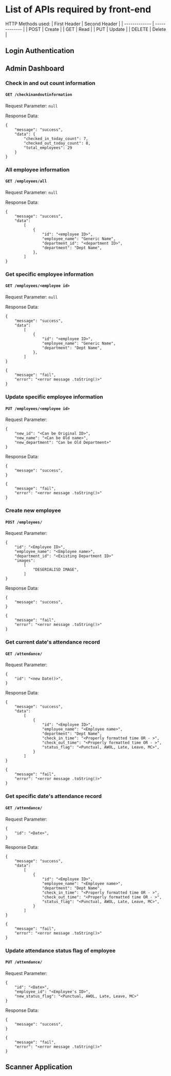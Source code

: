 # List of APIs required by front-end

HTTP Methods used:
| First Header  | Second Header |
| ------------- | ------------- |
| POST | Create |
| GET | Read |
| PUT | Update |
| DELETE | Delete |

## Login Authentication


## Admin Dashboard

### Check in and out count information
#### `GET /checkinandoutinformation`
Request Parameter: `null`

Response Data:

    {
        "message": "success",
        "data": {
            "checked_in_today_count": 7,
            "checked_out_today_count": 8,
            "total_employees": 29
        }
    }


### All employee information
#### `GET /employees/all`
Request Parameter: `null`

Response Data:

    {
        "message": "success",
        "data": 
            [
                {
                    "id": "<employee ID>",
                    "employee_name": "Generic Name",
                    "department_id": "<department ID>",
                    "department": "Dept Name",
                },
            ]
    }
    
    
### Get specific employee information
#### `GET /employees/<employee id>`
Request Parameter: `null`
    
Response Data:
    
    {
        "message": "success",
        "data": 
            [
                {
                    "id": "<employee ID>",
                    "employee_name": "Generic Name",
                    "department": "Dept Name",
                },
            ]
    }
    
    {
        "message": "fail",
        "error": "<error message .toString()>"
    }


### Update specific employee information
#### `PUT /employees/<employee id>`
Request Parameter:
    
    {
        "new_id": "<Can be Original ID>",
        "new_name": "<Can be Old name>",
        "new_department": "Can be Old Department>"
    }
    
Response Data:
    
    {
        "message": "success",
    }
    
    {
        "message": "fail",
        "error": "<error message .toString()>"
    }


### Create new employee
#### `POST /employees/`
Request Parameter:
    
    {
        "id": "<Employee ID>",
        "employee_name": "<Employee name>",
        "department_id": "<Existing Department ID>"
        "images":
            [
                "DESERIALISD IMAGE",
            ]
    }
    
Response Data:
    
    {
        "message": "success",
    }
    
    {
        "message": "fail",
        "error": "<error message .toString()>"
    }


### Get current date's attendance record
#### `GET /attendance/`
Request Parameter:
    
    {
        "id": "<new Date()>",
    }
    
Response Data:
    
    {
        "message": "success",
        "data":
            [
                {
                    "id": "<Employee ID>",
                    "employee_name": "<Employee name>",
                    "department": "Dept Name",
                    "check_in_time": "<Properly formatted time OR - >",
                    "check_out_time": "<Properly formatted time OR - >",
                    "status_flag": "<Punctual, AWOL, Late, Leave, MC>",
                }
            ]
    }
    
    {
        "message": "fail",
        "error": "<error message .toString()>"
    }


### Get specific date's attendance record
#### `GET /attendance/`
Request Parameter:
    
    {
        "id": "<Date>",
    }
    
Response Data:
    
    {
        "message": "success",
        "data":
            [
                {
                    "id": "<Employee ID>",
                    "employee_name": "<Employee name>",
                    "department": "Dept Name",
                    "check_in_time": "<Properly formatted time OR - >",
                    "check_out_time": "<Properly formatted time OR - >",
                    "status_flag": "<Punctual, AWOL, Late, Leave, MC>",
                }
            ]
    }
    
    {
        "message": "fail",
        "error": "<error message .toString()>"
    }


### Update attendance status flag of employee
#### `PUT /attendance/`
Request Parameter:
    
    {
        "id": "<Date>",
        "employee_id": "<Employee's ID>",
        "new_status_flag": "<Punctual, AWOL, Late, Leave, MC>"
    }
    
Response Data:
    
    {
        "message": "success",
    }
    
    {
        "message": "fail",
        "error": "<error message .toString()>"
    }


## Scanner Application
